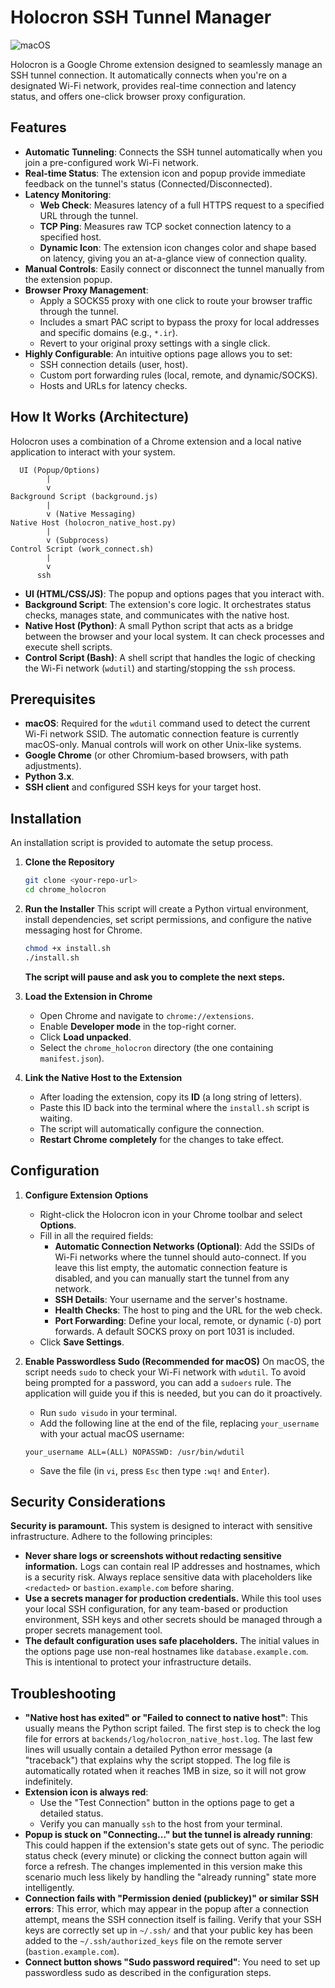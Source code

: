 # Holocron SSH Tunnel Manager

![macOS](https://img.shields.io/badge/macOS-000000?style=for-the-badge&logo=apple)

Holocron is a Google Chrome extension designed to seamlessly manage an SSH tunnel connection. It automatically connects when you're on a designated Wi-Fi network, provides real-time connection and latency status, and offers one-click browser proxy configuration.

## Features

- **Automatic Tunneling**: Connects the SSH tunnel automatically when you join a pre-configured work Wi-Fi network.
- **Real-time Status**: The extension icon and popup provide immediate feedback on the tunnel's status (Connected/Disconnected).
- **Latency Monitoring**:
    - **Web Check**: Measures latency of a full HTTPS request to a specified URL through the tunnel.
    - **TCP Ping**: Measures raw TCP socket connection latency to a specified host.
    - **Dynamic Icon**: The extension icon changes color and shape based on latency, giving you an at-a-glance view of connection quality.
- **Manual Controls**: Easily connect or disconnect the tunnel manually from the extension popup.
- **Browser Proxy Management**:
    - Apply a SOCKS5 proxy with one click to route your browser traffic through the tunnel.
    - Includes a smart PAC script to bypass the proxy for local addresses and specific domains (e.g., `*.ir`).
    - Revert to your original proxy settings with a single click.
- **Highly Configurable**: An intuitive options page allows you to set:
    - SSH connection details (user, host).
    - Custom port forwarding rules (local, remote, and dynamic/SOCKS).
    - Hosts and URLs for latency checks.

## How It Works (Architecture)

Holocron uses a combination of a Chrome extension and a local native application to interact with your system.

```
  UI (Popup/Options)
        |
        v
Background Script (background.js)
        |
        v (Native Messaging)
Native Host (holocron_native_host.py)
        |
        v (Subprocess)
Control Script (work_connect.sh)
        |
        v
      ssh
```

- **UI (HTML/CSS/JS)**: The popup and options pages that you interact with.
- **Background Script**: The extension's core logic. It orchestrates status checks, manages state, and communicates with the native host.
- **Native Host (Python)**: A small Python script that acts as a bridge between the browser and your local system. It can check processes and execute shell scripts.
- **Control Script (Bash)**: A shell script that handles the logic of checking the Wi-Fi network (`wdutil`) and starting/stopping the `ssh` process.

## Prerequisites

- **macOS**: Required for the `wdutil` command used to detect the current Wi-Fi network SSID. The automatic connection feature is currently macOS-only. Manual controls will work on other Unix-like systems.
- **Google Chrome** (or other Chromium-based browsers, with path adjustments).
- **Python 3.x**.
- **SSH client** and configured SSH keys for your target host.

## Installation

An installation script is provided to automate the setup process.

1.  **Clone the Repository**
    ```bash
    git clone <your-repo-url>
    cd chrome_holocron
    ```

2.  **Run the Installer**
    This script will create a Python virtual environment, install dependencies, set script permissions, and configure the native messaging host for Chrome.
    ```bash
    chmod +x install.sh
    ./install.sh
    ```
    **The script will pause and ask you to complete the next steps.**

3.  **Load the Extension in Chrome**
    - Open Chrome and navigate to `chrome://extensions`.
    - Enable **Developer mode** in the top-right corner.
    - Click **Load unpacked**.
    - Select the `chrome_holocron` directory (the one containing `manifest.json`).

4.  **Link the Native Host to the Extension**
    - After loading the extension, copy its **ID** (a long string of letters).
    - Paste this ID back into the terminal where the `install.sh` script is waiting.
    - The script will automatically configure the connection.
    - **Restart Chrome completely** for the changes to take effect.

## Configuration

1.  **Configure Extension Options**
    - Right-click the Holocron icon in your Chrome toolbar and select **Options**.
    - Fill in all the required fields:
        - **Automatic Connection Networks (Optional)**: Add the SSIDs of Wi-Fi networks where the tunnel should auto-connect. If you leave this list empty, the automatic connection feature is disabled, and you can manually start the tunnel from any network.
        - **SSH Details**: Your username and the server's hostname.
        - **Health Checks**: The host to ping and the URL for the web check.
        - **Port Forwarding**: Define your local, remote, or dynamic (`-D`) port forwards. A default SOCKS proxy on port 1031 is included.
    - Click **Save Settings**.

2.  **Enable Passwordless Sudo (Recommended for macOS)**
    On macOS, the script needs `sudo` to check your Wi-Fi network with `wdutil`. To avoid being prompted for a password, you can add a `sudoers` rule. The application will guide you if this is needed, but you can do it proactively.
    - Run `sudo visudo` in your terminal.
    - Add the following line at the end of the file, replacing `your_username` with your actual macOS username:
    ```
    your_username ALL=(ALL) NOPASSWD: /usr/bin/wdutil
    ```
    - Save the file (in `vi`, press `Esc` then type `:wq!` and `Enter`).

## Security Considerations

**Security is paramount.** This system is designed to interact with sensitive infrastructure. Adhere to the following principles:

- **Never share logs or screenshots without redacting sensitive information.** Logs can contain real IP addresses and hostnames, which is a security risk. Always replace sensitive data with placeholders like `<redacted>` or `bastion.example.com` before sharing.
- **Use a secrets manager for production credentials.** While this tool uses your local SSH configuration, for any team-based or production environment, SSH keys and other secrets should be managed through a proper secrets management tool.
- **The default configuration uses safe placeholders.** The initial values in the options page use non-real hostnames like `database.example.com`. This is intentional to protect your infrastructure details.

## Troubleshooting

- **"Native host has exited" or "Failed to connect to native host"**: This usually means the Python script failed. The first step is to check the log file for errors at `backends/log/holocron_native_host.log`. The last few lines will usually contain a detailed Python error message (a "traceback") that explains why the script stopped. The log file is automatically rotated when it reaches 1MB in size, so it will not grow indefinitely.
- **Extension icon is always red**:
    - Use the "Test Connection" button in the options page to get a detailed status.
    - Verify you can manually `ssh` to the host from your terminal.
- **Popup is stuck on "Connecting..." but the tunnel is already running**: This could happen if the extension's state gets out of sync. The periodic status check (every minute) or clicking the connect button again will force a refresh. The changes implemented in this version make this scenario much less likely by handling the "already running" state more intelligently.
- **Connection fails with "Permission denied (publickey)" or similar SSH errors**: This error, which may appear in the popup after a connection attempt, means the SSH connection itself is failing. Verify that your SSH keys are correctly set up in `~/.ssh/` and that your public key has been added to the `~/.ssh/authorized_keys` file on the remote server (`bastion.example.com`).
- **Connect button shows "Sudo password required"**: You need to set up passwordless sudo as described in the configuration steps.